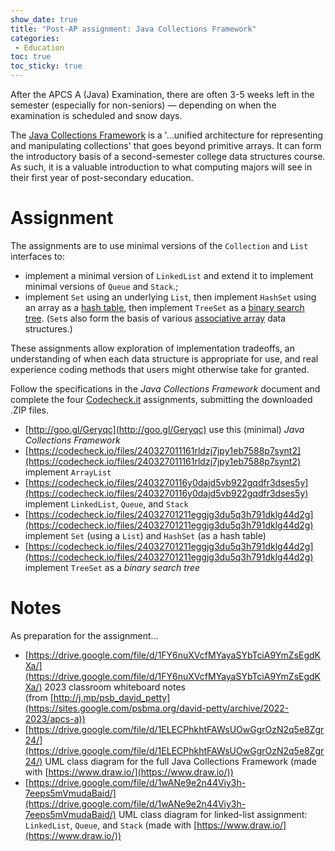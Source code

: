 ```yaml
---
show_date: true
title: "Post-AP assignment: Java Collections Framework"
categories:
 - Education
toc: true
toc_sticky: true
---
```

After the APCS A (Java)  Examination, there are often 3-5 weeks left in the semester (especially for non-seniors) &mdash; depending on when the examination is scheduled and snow days.

The [Java Collections Framework](https://docs.oracle.com/javase/8/docs/technotes/guides/collections/overview.html) is a '&hellip;unified architecture for representing and manipulating collections' that goes beyond primitive arrays. It can form the introductory basis of a second-semester college data structures course. As such, it is a valuable introduction to what computing majors will see in their first year of post-secondary education.
# Assignment

The assignments are to use minimal versions of the `Collection` and `List` interfaces to:

- implement a minimal version of `LinkedList` and extend it to implement minimal versions of `Queue` and `Stack`.;
- implement `Set` using an underlying `List`, then implement `HashSet` using an array as a [hash table](https://algs4.cs.princeton.edu/34hash/), then implement `TreeSet` as a [binary search tree](https://algs4.cs.princeton.edu/32bst/). (`Set`s also form the basis of various [associative array](https://en.wikipedia.org/wiki/Associative_array) data structures.)

These assignments allow exploration of implementation tradeoffs, an understanding of when each data structure is appropriate for use, and real experience coding methods that users might otherwise take for granted.

Follow the specifications in the *Java Collections Framework* document and complete the four [Codecheck.it](https://horstmann.com/codecheck/) assignments, submitting the downloaded .ZIP files.

- [http://goo.gl/Geryqc](http://goo.gl/Geryqc) use this (minimal) *Java Collections Framework*
- [https://codecheck.io/files/240327011161rldzj7jpy1eb7588p7synt2](https://codecheck.io/files/240327011161rldzj7jpy1eb7588p7synt2) implement `ArrayList`
- [https://codecheck.io/files/2403270116y0dajd5vb922gqdfr3dses5y](https://codecheck.io/files/2403270116y0dajd5vb922gqdfr3dses5y) implement `LinkedList`, `Queue`, and `Stack`
- [https://codecheck.io/files/24032701211eggjg3du5q3h791dklg44d2g](https://codecheck.io/files/24032701211eggjg3du5q3h791dklg44d2g) implement `Set` (using a `List`) and `HashSet` (as a hash table)
- [https://codecheck.io/files/24032701211eggjg3du5q3h791dklg44d2g](https://codecheck.io/files/24032701211eggjg3du5q3h791dklg44d2g) implement `TreeSet` as a *binary search tree*

# Notes

As preparation for the assignment&hellip;

- [https://drive.google.com/file/d/1FY6nuXVcfMYayaSYbTciA9YmZsEgdKXa/](https://drive.google.com/file/d/1FY6nuXVcfMYayaSYbTciA9YmZsEgdKXa/) 2023 classroom whiteboard notes (from [http://j.mp/psb_david_petty](https://sites.google.com/psbma.org/david-petty/archive/2022-2023/apcs-a))
- [https://drive.google.com/file/d/1ELECPhkhtFAWsUOwGgrOzN2q5e8Zgr24/](https://drive.google.com/file/d/1ELECPhkhtFAWsUOwGgrOzN2q5e8Zgr24/) UML class diagram for the full Java Collections Framework (made with [https://www.draw.io/](https://www.draw.io/))
- [https://drive.google.com/file/d/1wANe9e2n44Viy3h-7eeps5mVmudaBaid/](https://drive.google.com/file/d/1wANe9e2n44Viy3h-7eeps5mVmudaBaid/) UML class diagram for linked-list assignment: `LinkedList`, `Queue`, and `Stack` (made with [https://www.draw.io/](https://www.draw.io/))

<!-- Modified 2024-03-29:00:46:28 -->
